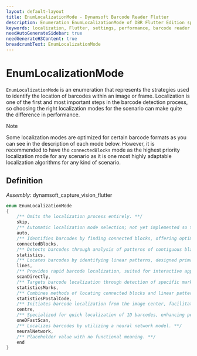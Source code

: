 ```yaml
---
layout: default-layout
title: EnumLocalizationMode - Dynamsoft Barcode Reader Flutter
description: Enumeration EnumLocalizationMode of DBR Flutter Edition specifies the strategies used to identify the locations of barcodes within an image.
keywords: localization, Flutter, settings, performance, barcode reader
needAutoGenerateSidebar: true
needGenerateH3Content: true
breadcrumbText: EnumLocalizationMode
---
```


# EnumLocalizationMode

`EnumLocalizationMode` is an enumeration that represents the strategies used to identify the location of barcodes within an image or frame. Localization is one of the first and most important steps in the barcode detection process, so choosing the right localization modes for the scenario can make quite the difference in performance. 

> [!NOTE]
> Some localization modes are optimized for certain barcode formats as you can see in the description of each mode below. However, it is recommended to have the `connectedBlocks` mode as the highest priority localization mode for any scenario as it is one most highly adaptable localization algorithms for any kind of scenario.

## Definition

*Assembly:* dynamsoft_capture_vision_flutter

```dart
enum EnumLocalizationMode
{
    /** Omits the localization process entirely. **/
    skip,
    /** Automatic localization mode selection; not yet implemented so this is a placeholder until then. **/
    auto,
    /** Identifies barcodes by finding connected blocks, offering optimal results, especially recommended for highest priority in most scenarios. **/
    connectedBlocks,
    /** Detects barcodes through analysis of patterns of contiguous black and white regions, tailored for QR Codes and DataMatrix codes. **/
    statistics,
    /** Locates barcodes by identifying linear patterns, designed primarily for 1D barcodes and PDF417 codes. **/
    lines,
    /** Provides rapid barcode localization, suited for interactive applications where speed is crucial. **/
    scanDirectly,
    /** Targets barcode localization through detection of specific mark groups, optimized for Direct Part Marking (DPM) codes. **/
    statisticsMarks,
    /** Combines methods of locating connected blocks and linear patterns to efficiently localize postal codes. **/
    statisticsPostalCode,
    /** Initiates barcode localization from the image center, facilitating faster detection in certain layouts. **/
    centre,
    /** Specialized for quick localization of 1D barcodes, enhancing performance in fast-scan scenarios. **/
    oneDFastScan,
    /** Localizes barcodes by utilizing a neural network model. **/
    neuralNetwork,
    /** Placeholder value with no functional meaning. **/
    end
}
```
